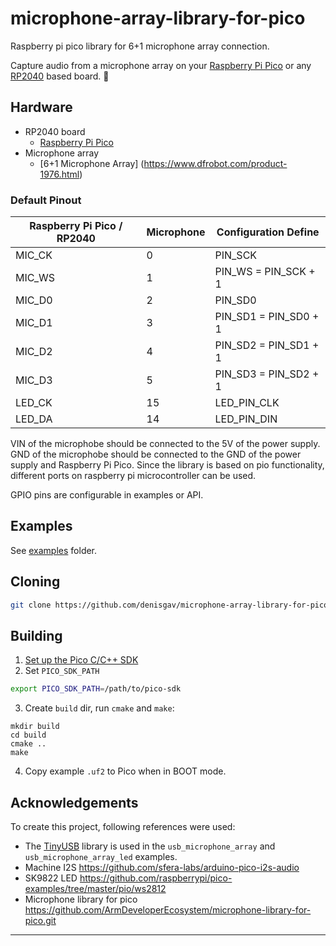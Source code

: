 # microphone-array-library-for-pico

Raspberry pi pico library for 6+1 microphone array connection.

Capture audio from a microphone array on your [Raspberry Pi Pico](https://www.raspberrypi.org/products/raspberry-pi-pico/) or any [RP2040](https://www.raspberrypi.org/products/rp2040/) based board. 🎤


## Hardware

 * RP2040 board
   * [Raspberry Pi Pico](https://www.raspberrypi.org/products/raspberry-pi-pico/)
 * Microphone array
   * [6+1 Microphone Array] (https://www.dfrobot.com/product-1976.html)

### Default Pinout

| Raspberry Pi Pico / RP2040 | Microphone | Configuration Define |
| --- | --- | --- |
| MIC_CK | 0 | PIN_SCK |
| MIC_WS | 1 | PIN_WS = PIN_SCK + 1 |
| MIC_D0 | 2 | PIN_SD0 |
| MIC_D1 | 3 | PIN_SD1 =  PIN_SD0 + 1 |
| MIC_D2 | 4 | PIN_SD2 =  PIN_SD1 + 1 |
| MIC_D3 | 5 | PIN_SD3 =  PIN_SD2 + 1 |
| LED_CK | 15 | LED_PIN_CLK |
| LED_DA | 14 | LED_PIN_DIN |

VIN of the microphobe should be connected to the 5V of the power supply.
GND of the microphobe should be connected to the GND of the power supply and Raspberry Pi Pico.
Since the library is based on pio functionality, different ports on raspberry pi microcontroller can be used.

GPIO pins are configurable in examples or API.

## Examples

See [examples](examples/) folder.

## Cloning

```sh
git clone https://github.com/denisgav/microphone-array-library-for-pico.git
```

## Building

1. [Set up the Pico C/C++ SDK](https://datasheets.raspberrypi.org/pico/getting-started-with-pico.pdf)
2. Set `PICO_SDK_PATH`
```sh
export PICO_SDK_PATH=/path/to/pico-sdk
```
3. Create `build` dir, run `cmake` and `make`:
```
mkdir build
cd build
cmake .. 
make
```
4. Copy example `.uf2` to Pico when in BOOT mode.

## Acknowledgements

To create this project, following references were used:
 * The [TinyUSB](https://github.com/hathach/tinyusb) library is used in the `usb_microphone_array` and `usb_microphone_array_led` examples.
 * Machine I2S  https://github.com/sfera-labs/arduino-pico-i2s-audio
 * SK9822 LED https://github.com/raspberrypi/pico-examples/tree/master/pio/ws2812
 * Microphone library for pico https://github.com/ArmDeveloperEcosystem/microphone-library-for-pico.git 
---
